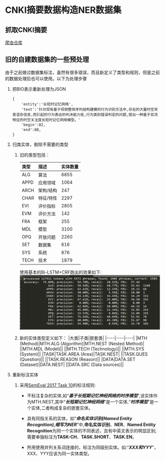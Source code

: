 # CNKI摘要数据构造NER数据集

## 抓取CNKI摘要

[爬虫仓库](https://github.com/lvyufeng/cnki_paper_crawler)


## 旧的自建数据集的一些预处理
由于之前做过数据集标注，虽然有很多错误，而且新定义了类型和规则，但是之前的数据处理后也可以使用。以下为处理步骤

1. 把BIO表示重新处理为JSON
    ```
    {
        'entity':'长短时记忆网络',
        'text':'针对现有基于视频整体序列结构建模的行为识别方法中,存在的大量时空背景混杂信息,而引起的行为表达的判决能力低,行为类别错误判定的问题,提出一种基于双流特征的时空关注度长短时记忆网络模型。'
        'begin':82,
        'end':88,
    }
    ```
1. 归类实体，剔除不需要的类型
    1. 旧的类型包括：
        <!-- |  表头   | 表头  |
        |  ----  | ----  |
        | 单元格  | 单元格 |
        | 单元格  | 单元格 | -->

        |类型|描述|实体数量|
        |----|----|----|
        | ALG|    算法|        6855 |
        | APPD|   应用领域|    1064 |
        | ARCH|   架构/结构|   247 |
        | CHAR|   特征/特性|   2297 |
        | EVI|    评价指标 |   2805 |
        | EVM|    评价方法 |   142 |
        | FRA|    框架    |    255 |
        | MDL|    模型    |    3100 |
        | OPQ|    开放问题 |   2260 |
        | SET|    数据集   |   616 |
        | SYS|    系统     |   876 |
        | TECH|   技术     |   1879 |
        
        使用基本的Bi-LSTM+CRF跑出的效果如下:
        ![alt 属性文本](figures/noisy_result.jpg)
    1. 新的实体类型定义如下：
        |大类|子类|嵌套类|
        |----|----|----|
        |MTH (Method)|MTH.ALG (Algorithm)|MTH.NEST (Nested Method)|
        ||MTH.MDL (Model)||
        ||MTH.TECH (Technology)||
        ||MTH.SYS (System)||
        |TASK|TASK.AREA (Area)|TASK.NEST|
        ||TASK.QUES (Question)||
        ||TASK.REASON (Reason)||
        |DATA|DATA.SET (Dataset)|DATA.NEST|
        ||DATA.SRC (Data sources)||

1. 重新标注实体

    1. 采用[SemEval 2017 Task 10](https://scienceie.github.io/)的标注规则:

        - 不标注复杂的实体,如“***基于长短期记忆神经网络的时序模型***”,该实体作为MTH.NEST,其中“***长短期记忆神经网络***”是一个实体,“***时序模型***”是一个实体,二者构成复杂的嵌套实体。
        
        - 具有同指关系的实体，如“***命名实体识别(Named Entity Recognition),缩写为NER***”中,**命名实体识别**、**NER**、**Named Entity Recognition**为同一个实体的不同表述，且有中英文表示的明显区别,需要单独标注为**TASK-CH**、**TASK.SHORT**、**TASK.EN**。
        
        - 所用使用并列关系词连接的，标注为同级别实体。如:“***XXX和YYY***”，XXX、YYY应该为同一实体类型。
